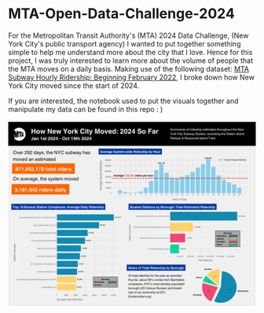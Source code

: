 # MTA-Open-Data-Challenge-2024

For the Metropolitan Transit Authority's (MTA) 2024 Data Challenge, (New York City's public transport agency) I wanted to put together something simple to help me understand more about the city that I love. Hence for this project, I was truly interested to learn more about the volume of people that the MTA moves on a daily basis. Making use of the following dataset: [MTA Subway Hourly Ridership: Beginning February 2022](https://data.ny.gov/Transportation/MTA-Subway-Hourly-Ridership-Beginning-February-202/wujg-7c2s/about_data), I broke down how New York City moved since the start of 2024.

If you are interested, the notebook used to put the visuals together and manipulate my data can be found in this repo : ) 

![How NYC Moved: 2024 So Far Inforgaphic](https://github.com/Y-OUSSE-F/MTA-Open-Data-Challenge-2024/blob/main/MTA_Open%20Data%20Challenge.jpg)

